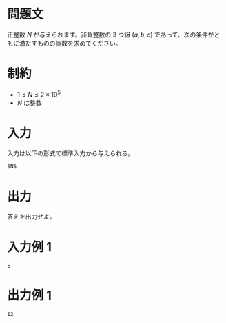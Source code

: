 # 問題文
正整数 $N$ が与えられます。非負整数の $3$ つ組 $(a,b,c)$ であって、次の条件がともに満たすものの個数を求めてください。

# 制約
- $1 \leq N \leq 2 \times 10^5$
- $N$ は整数

# 入力
入力は以下の形式で標準入力から与えられる。
```md
$N$
```

# 出力
答えを出力せよ。

# 入力例 1
```
5

```

# 出力例 1
```
12

```
